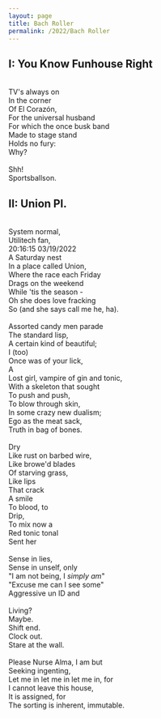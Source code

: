 ```yaml
---
layout: page
title: Bach Roller
permalink: /2022/Bach Roller
---
```


## I: You Know Funhouse Right
\
TV's always on  \
In the corner \
Of El Corazón, \
For the universal husband \
For which the once busk band \
Made to stage stand  \
Holds no fury: \
Why? \
\
Shh! \
Sportsballson. 

## II: Union Pl. 
\
System normal, \
Utilitech fan, \
20:16:15 03/19/2022 \
A Saturday nest \
In a place called Union, \
Where the race each Friday  \
Drags on the weekend \
While 'tis the season - \
Oh she does love fracking  \
So (and she says call me he, ha). \
\
Assorted candy men parade \
The standard lisp,  \
A certain kind of beautiful; \
I (too) \
Once was of your lick, \
A \
Lost girl, vampire of gin and tonic, \
With a skeleton that sought \
To push and push, \
To blow through skin, \
In some crazy new dualism; \
Ego as the meat sack, \
Truth in bag of bones. \
\
Dry  \
Like rust on barbed wire, \
Like browe'd blades  \
Of starving grass, \
Like lips  \
That crack \
A smile \
To blood, to \
Drip, \
To mix now a \
Red tonic tonal \
Sent her \
\
Sense in lies, \
Sense in unself, only \
"I am not being, I *simply am*" \
"Excuse me can I see some" \
Aggressive un ID and \
\
Living? \
Maybe. \
Shift end. \
Clock out. \
Stare at the wall.  \
\
Please Nurse Alma, I am but \
Seeking ingenting, \
Let me in let me in let me in, for \
I cannot leave this house, \
It is assigned, for \
The sorting is inherent, immutable.
